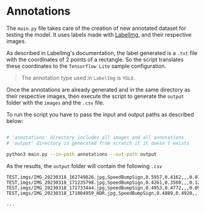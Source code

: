 # Annotations

The `main.py` file takes care of the creation of new annotated dataset for testing the model. It uses labels made with [LabelImg](https://pypi.org/project/labelImg/1.4.0/), and their respective images.

As described in LabelImg's documentation, the label generated is a `.txt` file with the coordinates of 2 points of a rectangle. So the script translates these coordinates to the `Tensorflow Lite` sample configuration.

> The annotation type used in `LabelImg` is `YOLO.`

Once the annotations are already generated and in the same directory as their respective images, then execute the script to generate the `output` folder with the `images` and the `.csv` file.

To run the script you have to pass the input and output paths as described below:

```bash

# 'annotations' directory includes all images and all annotations
# 'output' directory is generated from scratch if it doesn't exists

python3 main.py --in-path annotations --out-path output
```

As the results, the `output` folder will contain the following `.csv`

```csv
TEST,imgs/IMG_20230318_162749826.jpg,SpeedBumpSign,0.5957,0.4162,,,0.0794,0.0966,,
TEST,imgs/IMG_20230318_171235798.jpg,SpeedBumpSign,0.4261,0.3560,,,0.1283,0.1027,,
TEST,imgs/IMG_20230318_171733444.jpg,SpeedBumpSign,0.4953,0.4772,,,0.0908,0.0760,,
TEST,imgs/IMG_20230318_171004959_HDR.jpg,SpeedBumpSign,0.4889,0.4920,,,0.0449,0.0463,,

...
```
